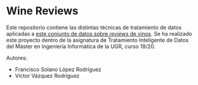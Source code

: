 # Wine Reviews

Este repositorio contiene las distintas técnicas de tratamiento de datos aplicadas a [este conjunto de datos sobre *reviews* de vinos](https://www.kaggle.com/zynicide/wine-reviews). Se ha realizado este proyecto dentro de la asignatura de Tratamiento Inteligente de Datos del Máster en Ingeniería Informática de la UGR, curso 19/20.

Autores:

- Francisco Solano López Rodríguez
- Víctor Vázquez Rodríguez
